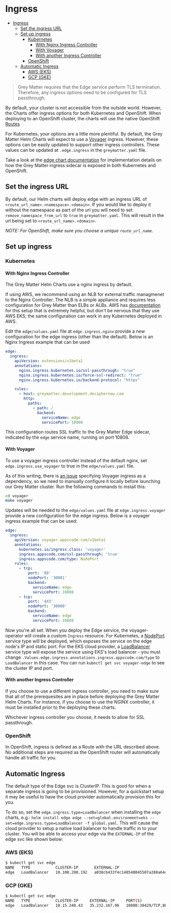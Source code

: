 # Ingress

- [Ingress](#ingress)
  - [Set the ingress URL](#set-the-ingress-url)
  - [Set up ingress](#set-up-ingress)
    - [Kubernetes](#kubernetes)
      - [With Nginx Ingress Controller](#with-nginx-ingress-controller)
      - [With Voyager](#with-voyager)
      - [With another Ingress Controller](#with-another-ingress-controller)
    - [OpenShift](#openshift)
  - [Automatic Ingress](#automatic-ingress)
    - [AWS (EKS)](#aws-eks)
    - [GCP (GKE)](#gcp-gke)

>Grey Matter requires that the Edge service perform TLS termination.  Therefore, any ingress options need to be configured for TLS passthrough.

By default, your cluster is not accessible from the outside world. However, the Charts offer ingress options for both Kubernetes and OpenShift.  When deploying to an OpenShift cluster, the charts will use the native OpenShift [Routes](https://docs.openshift.com/container-platform/3.9/architecture/networking/routes.html)

For Kubernetes, your options are a little more plentiful.  By default, the Grey Matter Helm Charts will expect to use a [Voyager](https://appscode.com/products/voyager/) ingress.  However, these options can be easily updated to support other ingress controllers.  These values can be updated at `.edge.ingress` in the `greymatter.yaml` file.

Take a look at the [edge chart documentation](../edge/README.md) for implementation details on how the Grey Matter ingress sidecar is exposed in both Kubernetes and OpenShift.

## Set the ingress URL

By default, our Helm charts will deploy edge with an ingress URL of `<route_url_name>.<namespace>.<domain>`. If you would like to deploy it without the namespace as part of the url you will need to set `remove_namespace_from_url` to `true` in `greymatter.yaml`. This will result in the url being set to `<route_url_name>.<domain>`.

*NOTE: For OpenShift, make sure you choose a unique `route_url_name`.*

## Set up ingress

### Kubernetes

#### With Nginx Ingress Controller

The Grey Matter Helm Charts use a nginx ingress by default.

If using AWS, we recommend using an NLB for external traffic managmenet to the Nginx Controller. The NLB is a simple appliance and requires less configuration for Grey Matter than ELBs or ALBs.  AWS has [documentation](https://aws.amazon.com/blogs/opensource/network-load-balancer-nginx-ingress-controller-eks/) for this setup that is extremely helpful, but don't be nervous that they use AWS EKS; the same configuration can work in any Kubernetes deployed in AWS.

Edit the `edge/values.yaml` file at `edge.ingress.nginx` provide a new configuration for the edge ingress (other than the default).  Below is an Nginx Ingress example that can be used

```yaml
edge:
  ingress:
    apiVersion: extensions/v1beta1
    annotations:
      nginx.ingress.kubernetes.io/ssl-passthrough: "true"
      nginx.ingress.kubernetes.io/force-ssl-redirect: "true"
      nginx.ingress.kubernetes.io/backend-protocol: "https"

    rules:
      - host: greymatter.development.deciphernow.com
        http:
          paths:
            - path: /
              backend:
                serviceName: edge
                servicePort: 10808
```

This configuration routes SSL traffic to the Grey Matter Edge sidecar, indicated by the `edge` service name, running on port 10808.

#### With Voyager

To use a voyager ingress controller instead of the default nginx, set `edge.ingress.use_voyager` to true in the `edge/values.yaml` file.

As of this writing, there is [an issue](https://github.com/appscode/voyager/issues/1415) specifying Voyager ingress as a dependency, so we need to manually configure it locally before launching our Grey Matter cluster. Run the following commands to install this:

```sh
cd voyager
make voyager
```

Updates will be needed to the `edge/values.yaml` file at `edge.ingress.voyager` provide a new configuration for the edge ingress.  Below is a voyager ingress example that can be used:

```yaml
edge:
  ingress:
    apiVersion: voyager.appscode.com/v1beta1
    annotations:
      kubernetes.io/ingress.class: 'voyager'
      ingress.appscode.com/ssl-passthrough: 'true'
      ingress.appscode.com/type: NodePort
    rules:
      - tcp:
          port: '80'
          nodePort: '30001'
          backend:
            serviceName: edge
            servicePort: 10808
      - tcp:
          port: '443'
          nodePort: '30000'
          backend:
            serviceName: edge
            servicePort: 10808
```

Now you're all set. When you deploy the Edge service, the voyager-operator will create a custom `Ingress` resource. For Kubernetes, a [NodePort](https://kubernetes.io/docs/concepts/services-networking/service/#nodeport) service type will be deployed, which exposes the service on the edge node's IP and static port. For the EKS cloud provider, a [LoadBalancer](https://kubernetes.io/docs/concepts/services-networking/service/#loadbalancer) service type will expose the service using EKS's load balancer - you must change `.Values.edge.ingress.annotations.ingress.appscode.com/type` to `LoadBalancer` in this case. You can run `kubectl get svc voyager-edge` to see the cluster IP and port.

#### With another Ingress Controller

If you choose to use a different ingress controller, you need to make sure that all of the prerequesites are in place before deploying the Grey Matter Helm Charts.  For instance, if you choose to use the NGINX controller, it must be installed prior to the deploying these charts.

Whichever ingress controller you choose, it needs to allow for SSL passthrough.

### OpenShift

In OpenShift, ingress is defined as a Route with the URL described above. No additional steps are required as the OpenShift router will automatically handle all traffic for you.

## Automatic Ingress

The default type of the Edge svc is ClusterIP.  This is good for when a separate ingress is going to be provisioned.  However, for a quickstart setup it may be useful to have the cloud provider automatically provision this for you.

To do so, set the `edge.ingress.type=LoadBalancer` when installing the `edge` charts, e.g.: `helm install edge edge --set=global.environment=eks --set=edge.ingress.type=LoadBalancer -f global.yaml`.  This will cause the cloud provider to setup a native load balancer to handle traffic in to your cluster.  You will be able to access your edge via the `EXTERNAL-IP` of the edge svc like shown below:

### AWS (EKS)

```bash
$ kubectl get svc edge
NAME   TYPE           CLUSTER-IP       EXTERNAL-IP                                                              PORT(S)                          AGE
edge   LoadBalancer   10.100.208.192   a038cb433f4c140548045507a288a644-975336825.us-east-1.elb.amazonaws.com   10808:31346/TCP,8081:32018/TCP   83m
```

### GCP (GKE)

```bash
$ kubectl get svc edge
NAME   TYPE           CLUSTER-IP     EXTERNAL-IP     PORT(S)                          AGE
edge   LoadBalancer   10.15.248.43   35.232.167.96   10808:30429/TCP,8081:32461/TCP   12m
```
